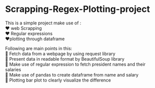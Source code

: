 # Scrapping-Regex-Plotting-project                
This is a simple project make use of :                           
  ❤ web Scrapping                                                                                                                                                                                                                                                                                                                                                 
       ❤ Regular expressions                                          
            ❤plotting through dataframe                                       
     
    
 Following are main points in this:                                         
 🛑  Fetch data from a webpage by using request library                       
 🛑  Present data in readable format by BeautifulSoup library                       
 🛑  Make use of regular expression to fetch president names and their salaries                    
 🛑  Make use of pandas to create dataframe from name and salary                              
 🛑  Plotting bar plot to clearly visualize the difference                                     
